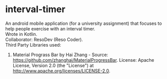 # interval-timer
An android mobile application (for a university assignment) that focuses to help people exercise with an interval timer. <br>
Wrote in Kotlin.
<br>
Collaborator: ResoDev (Reso Coder).
<br>
Third Party Libraries used:
1. Material Prograss Bar by Hai Zhang - Source: https://github.com/zhanghai/MaterialProgressBar.
    License: Apache License, Version 2.0 (the "License") at http://www.apache.org/licenses/LICENSE-2.0.
